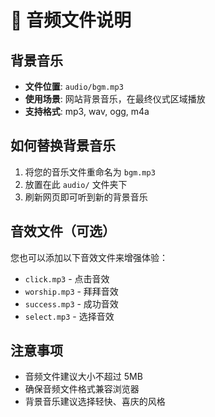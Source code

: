 # 🎵 音频文件说明

## 背景音乐
- **文件位置**: `audio/bgm.mp3`
- **使用场景**: 网站背景音乐，在最终仪式区域播放
- **支持格式**: mp3, wav, ogg, m4a

## 如何替换背景音乐

1. 将您的音乐文件重命名为 `bgm.mp3`
2. 放置在此 `audio/` 文件夹下
3. 刷新网页即可听到新的背景音乐

## 音效文件（可选）
您也可以添加以下音效文件来增强体验：
- `click.mp3` - 点击音效
- `worship.mp3` - 拜拜音效  
- `success.mp3` - 成功音效
- `select.mp3` - 选择音效

## 注意事项
- 音频文件建议大小不超过 5MB
- 确保音频文件格式兼容浏览器
- 背景音乐建议选择轻快、喜庆的风格 